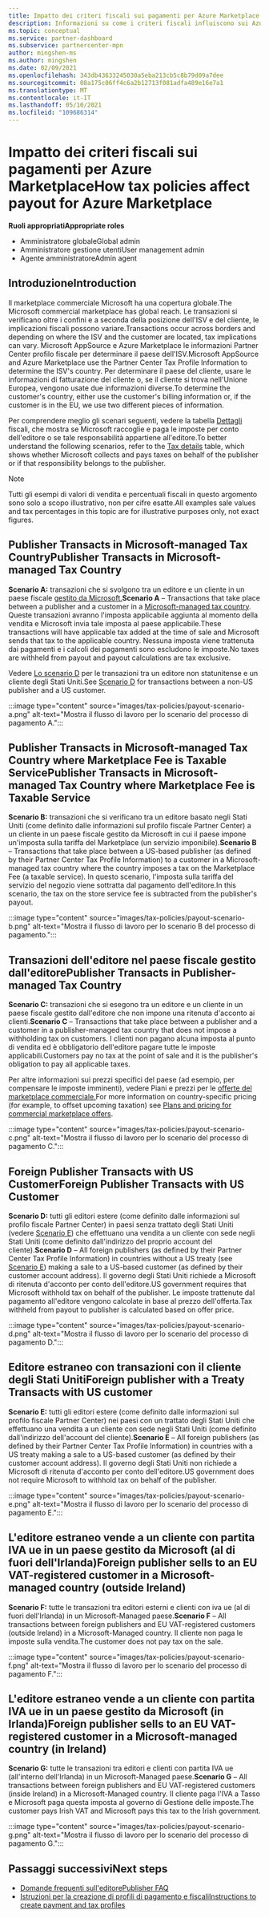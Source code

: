 ```yaml
---
title: Impatto dei criteri fiscali sui pagamenti per Azure Marketplace
description: Informazioni su come i criteri fiscali influiscono sui Azure Marketplace.
ms.topic: conceptual
ms.service: partner-dashboard
ms.subservice: partnercenter-mpn
author: mingshen-ms
ms.author: mingshen
ms.date: 02/09/2021
ms.openlocfilehash: 343db43633245030a5eba213cb5c8b79d09a7dee
ms.sourcegitcommit: 08a175c06ff4c6a2b12713f081adfa489e16e7a1
ms.translationtype: MT
ms.contentlocale: it-IT
ms.lasthandoff: 05/10/2021
ms.locfileid: "109686314"
---
```

# <a name="how-tax-policies-affect-payout-for-azure-marketplace"></a><span data-ttu-id="6b7c9-103">Impatto dei criteri fiscali sui pagamenti per Azure Marketplace</span><span class="sxs-lookup"><span data-stu-id="6b7c9-103">How tax policies affect payout for Azure Marketplace</span></span>

<span data-ttu-id="6b7c9-104">**Ruoli appropriati**</span><span class="sxs-lookup"><span data-stu-id="6b7c9-104">**Appropriate roles**</span></span>

- <span data-ttu-id="6b7c9-105">Amministratore globale</span><span class="sxs-lookup"><span data-stu-id="6b7c9-105">Global admin</span></span>
- <span data-ttu-id="6b7c9-106">Amministratore gestione utenti</span><span class="sxs-lookup"><span data-stu-id="6b7c9-106">User management admin</span></span>
- <span data-ttu-id="6b7c9-107">Agente amministratore</span><span class="sxs-lookup"><span data-stu-id="6b7c9-107">Admin agent</span></span>

## <a name="introduction"></a><span data-ttu-id="6b7c9-108">Introduzione</span><span class="sxs-lookup"><span data-stu-id="6b7c9-108">Introduction</span></span>

<span data-ttu-id="6b7c9-109">Il marketplace commerciale Microsoft ha una copertura globale.</span><span class="sxs-lookup"><span data-stu-id="6b7c9-109">The Microsoft commercial marketplace has global reach.</span></span> <span data-ttu-id="6b7c9-110">Le transazioni si verificano oltre i confini e a seconda della posizione dell'ISV e del cliente, le implicazioni fiscali possono variare.</span><span class="sxs-lookup"><span data-stu-id="6b7c9-110">Transactions occur across borders and depending on where the ISV and the customer are located, tax implications can vary.</span></span> <span data-ttu-id="6b7c9-111">Microsoft AppSource e Azure Marketplace le informazioni Partner Center profilo fiscale per determinare il paese dell'ISV.</span><span class="sxs-lookup"><span data-stu-id="6b7c9-111">Microsoft AppSource and Azure Marketplace use the Partner Center Tax Profile Information to determine the ISV's country.</span></span> <span data-ttu-id="6b7c9-112">Per determinare il paese del cliente, usare le informazioni di fatturazione del cliente o, se il cliente si trova nell'Unione Europea, vengono usate due informazioni diverse.</span><span class="sxs-lookup"><span data-stu-id="6b7c9-112">To determine the customer's country, either use the customer's billing information or, if the customer is in the EU, we use two different pieces of information.</span></span>

<span data-ttu-id="6b7c9-113">Per comprendere meglio gli scenari seguenti, vedere la tabella [Dettagli](tax-details-marketplace.md) fiscali, che mostra se Microsoft raccoglie e paga le imposte per conto dell'editore o se tale responsabilità appartiene all'editore.</span><span class="sxs-lookup"><span data-stu-id="6b7c9-113">To better understand the following scenarios, refer to the [Tax details](tax-details-marketplace.md) table, which shows whether Microsoft collects and pays taxes on behalf of the publisher or if that responsibility belongs to the publisher.</span></span>

> [!NOTE]
> <span data-ttu-id="6b7c9-114">Tutti gli esempi di valori di vendita e percentuali fiscali in questo argomento sono solo a scopo illustrativo, non per cifre esatte.</span><span class="sxs-lookup"><span data-stu-id="6b7c9-114">All examples sale values and tax percentages in this topic are for illustrative purposes only, not exact figures.</span></span>

## <a name="publisher-transacts-in-microsoft-managed-tax-country"></a><span data-ttu-id="6b7c9-115">Publisher Transacts in Microsoft-managed Tax Country</span><span class="sxs-lookup"><span data-stu-id="6b7c9-115">Publisher Transacts in Microsoft-managed Tax Country</span></span>

<span data-ttu-id="6b7c9-116">**Scenario A:** transazioni che si svolgono tra un editore e un cliente in un paese fiscale [gestito da Microsoft.](tax-details-marketplace.md#microsoft-managed-countries)</span><span class="sxs-lookup"><span data-stu-id="6b7c9-116">**Scenario A** – Transactions that take place between a publisher and a customer in a [Microsoft-managed tax country](tax-details-marketplace.md#microsoft-managed-countries).</span></span> <span data-ttu-id="6b7c9-117">Queste transazioni avranno l'imposta applicabile aggiunta al momento della vendita e Microsoft invia tale imposta al paese applicabile.</span><span class="sxs-lookup"><span data-stu-id="6b7c9-117">These transactions will have applicable tax added at the time of sale and Microsoft sends that tax to the applicable country.</span></span> <span data-ttu-id="6b7c9-118">Nessuna imposta viene trattenuta dai pagamenti e i calcoli dei pagamenti sono escludono le imposte.</span><span class="sxs-lookup"><span data-stu-id="6b7c9-118">No taxes are withheld from payout and payout calculations are tax exclusive.</span></span>

<span data-ttu-id="6b7c9-119">Vedere [Lo scenario D](#foreign-publisher-transacts-with-us-customer) per le transazioni tra un editore non statunitense e un cliente degli Stati Uniti.</span><span class="sxs-lookup"><span data-stu-id="6b7c9-119">See [Scenario D](#foreign-publisher-transacts-with-us-customer) for transactions between a non-US publisher and a US customer.</span></span>

:::image type="content" source="images/tax-policies/payout-scenario-a.png" alt-text="Mostra il flusso di lavoro per lo scenario del processo di pagamento A.":::

## <a name="publisher-transacts-in-microsoft-managed-tax-country-where-marketplace-fee-is-taxable-service"></a><span data-ttu-id="6b7c9-121">Publisher Transacts in Microsoft-managed Tax Country where Marketplace Fee is Taxable Service</span><span class="sxs-lookup"><span data-stu-id="6b7c9-121">Publisher Transacts in Microsoft-managed Tax Country where Marketplace Fee is Taxable Service</span></span>

<span data-ttu-id="6b7c9-122">**Scenario B:** transazioni che si verificano tra un editore basato negli Stati Uniti (come definito dalle informazioni sul profilo fiscale Partner Center) a un cliente in un paese fiscale gestito da Microsoft in cui il paese impone un'imposta sulla tariffa del Marketplace (un servizio imponibile).</span><span class="sxs-lookup"><span data-stu-id="6b7c9-122">**Scenario B** – Transactions that take place between a US-based publisher (as defined by their Partner Center Tax Profile Information) to a customer in a Microsoft-managed tax country where the country imposes a tax on the Marketplace Fee (a taxable service).</span></span> <span data-ttu-id="6b7c9-123">In questo scenario, l'imposta sulla tariffa del servizio del negozio viene sottratta dal pagamento dell'editore.</span><span class="sxs-lookup"><span data-stu-id="6b7c9-123">In this scenario, the tax on the store service fee is subtracted from the publisher's payout.</span></span>

:::image type="content" source="images/tax-policies/payout-scenario-b.png" alt-text="Mostra il flusso di lavoro per lo scenario B del processo di pagamento.":::

## <a name="publisher-transacts-in-publisher-managed-tax-country"></a><span data-ttu-id="6b7c9-125">Transazioni dell'editore nel paese fiscale gestito dall'editore</span><span class="sxs-lookup"><span data-stu-id="6b7c9-125">Publisher Transacts in Publisher-managed Tax Country</span></span>

<span data-ttu-id="6b7c9-126">**Scenario C:** transazioni che si esegono tra un editore e un cliente in un paese fiscale gestito dall'editore che non impone una ritenuta d'acconto ai clienti.</span><span class="sxs-lookup"><span data-stu-id="6b7c9-126">**Scenario C** – Transactions that take place between a publisher and a customer in a publisher-managed tax country that does not impose a withholding tax on customers.</span></span> <span data-ttu-id="6b7c9-127">I clienti non pagano alcuna imposta al punto di vendita ed è obbligatorio dell'editore pagare tutte le imposte applicabili.</span><span class="sxs-lookup"><span data-stu-id="6b7c9-127">Customers pay no tax at the point of sale and it is the publisher's obligation to pay all applicable taxes.</span></span>

<span data-ttu-id="6b7c9-128">Per altre informazioni sui prezzi specifici del paese (ad esempio, per compensare le imposte imminenti), vedere Piani e prezzi per le [offerte del marketplace commerciale.](/azure/marketplace/plans-pricing#custom-prices)</span><span class="sxs-lookup"><span data-stu-id="6b7c9-128">For more information on country-specific pricing (for example, to offset upcoming taxation) see [Plans and pricing for commercial marketplace offers](/azure/marketplace/plans-pricing#custom-prices).</span></span>

:::image type="content" source="images/tax-policies/payout-scenario-c.png" alt-text="Mostra il flusso di lavoro per lo scenario del processo di pagamento C.":::

## <a name="foreign-publisher-transacts-with-us-customer"></a><span data-ttu-id="6b7c9-130">Foreign Publisher Transacts with US Customer</span><span class="sxs-lookup"><span data-stu-id="6b7c9-130">Foreign Publisher Transacts with US Customer</span></span>

<span data-ttu-id="6b7c9-131">**Scenario D:** tutti gli editori estere (come definito dalle informazioni sul profilo fiscale Partner Center) in paesi senza trattato degli Stati Uniti (vedere [Scenario E](#foreign-publisher-with-a-treaty-transacts-with-us-customer)) che effettuano una vendita a un cliente con sede negli Stati Uniti (come definito dall'indirizzo del proprio account del cliente).</span><span class="sxs-lookup"><span data-stu-id="6b7c9-131">**Scenario D** – All foreign publishers (as defined by their Partner Center Tax Profile Information) in countries without a US treaty (see [Scenario E](#foreign-publisher-with-a-treaty-transacts-with-us-customer)) making a sale to a US-based customer (as defined by their customer account address).</span></span> <span data-ttu-id="6b7c9-132">Il governo degli Stati Uniti richiede a Microsoft di ritenuta d'acconto per conto dell'editore.</span><span class="sxs-lookup"><span data-stu-id="6b7c9-132">US government requires that Microsoft withhold tax on behalf of the publisher.</span></span> <span data-ttu-id="6b7c9-133">Le imposte trattenute dal pagamento all'editore vengono calcolate in base al prezzo dell'offerta.</span><span class="sxs-lookup"><span data-stu-id="6b7c9-133">Tax withheld from payout to publisher is calculated based on offer price.</span></span>

:::image type="content" source="images/tax-policies/payout-scenario-d.png" alt-text="Mostra il flusso di lavoro per lo scenario del processo di pagamento D.":::

## <a name="foreign-publisher-with-a-treaty-transacts-with-us-customer"></a><span data-ttu-id="6b7c9-135">Editore estraneo con transazioni con il cliente degli Stati Uniti</span><span class="sxs-lookup"><span data-stu-id="6b7c9-135">Foreign publisher with a Treaty Transacts with US customer</span></span>

<span data-ttu-id="6b7c9-136">**Scenario E:** tutti gli editori estere (come definito dalle informazioni sul profilo fiscale Partner Center) nei paesi con un trattato degli Stati Uniti che effettuano una vendita a un cliente con sede negli Stati Uniti (come definito dall'indirizzo dell'account del cliente).</span><span class="sxs-lookup"><span data-stu-id="6b7c9-136">**Scenario E** – All foreign publishers (as defined by their Partner Center Tax Profile Information) in countries with a US treaty making a sale to a US-based customer (as defined by their customer account address).</span></span> <span data-ttu-id="6b7c9-137">Il governo degli Stati Uniti non richiede a Microsoft di ritenuta d'acconto per conto dell'editore.</span><span class="sxs-lookup"><span data-stu-id="6b7c9-137">US government does not require Microsoft to withhold tax on behalf of the publisher.</span></span>

:::image type="content" source="images/tax-policies/payout-scenario-e.png" alt-text="Mostra il flusso di lavoro per lo scenario del processo di pagamento E.":::

## <a name="foreign-publisher-sells-to-an-eu-vat-registered-customer-in-a-microsoft-managed-country-outside-ireland"></a><span data-ttu-id="6b7c9-139">L'editore estraneo vende a un cliente con partita IVA ue in un paese gestito da Microsoft (al di fuori dell'Irlanda)</span><span class="sxs-lookup"><span data-stu-id="6b7c9-139">Foreign publisher sells to an EU VAT-registered customer in a Microsoft-managed country (outside Ireland)</span></span>

<span data-ttu-id="6b7c9-140">**Scenario F:** tutte le transazioni tra editori esterni e clienti con iva ue (al di fuori dell'Irlanda) in un Microsoft-Managed paese.</span><span class="sxs-lookup"><span data-stu-id="6b7c9-140">**Scenario F** – All transactions between foreign publishers and EU VAT-registered customers (outside Ireland) in a Microsoft-Managed country.</span></span> <span data-ttu-id="6b7c9-141">Il cliente non paga le imposte sulla vendita.</span><span class="sxs-lookup"><span data-stu-id="6b7c9-141">The customer does not pay tax on the sale.</span></span>

:::image type="content" source="images/tax-policies/payout-scenario-f.png" alt-text="Mostra il flusso di lavoro per lo scenario del processo di pagamento F.":::

## <a name="foreign-publisher-sells-to-an-eu-vat-registered-customer-in-a-microsoft-managed-country-in-ireland"></a><span data-ttu-id="6b7c9-143">L'editore estraneo vende a un cliente con partita IVA ue in un paese gestito da Microsoft (in Irlanda)</span><span class="sxs-lookup"><span data-stu-id="6b7c9-143">Foreign publisher sells to an EU VAT-registered customer in a Microsoft-managed country (in Ireland)</span></span>

<span data-ttu-id="6b7c9-144">**Scenario G:** tutte le transazioni tra editori e clienti con partita IVA ue (all'interno dell'Irlanda) in un Microsoft-Managed paese.</span><span class="sxs-lookup"><span data-stu-id="6b7c9-144">**Scenario G** – All transactions between foreign publishers and EU VAT-registered customers (inside Ireland) in a Microsoft-Managed country.</span></span> <span data-ttu-id="6b7c9-145">Il cliente paga l'IVA a Tasso e Microsoft paga questa imposta al governo di Gestione delle imposte.</span><span class="sxs-lookup"><span data-stu-id="6b7c9-145">The customer pays Irish VAT and Microsoft pays this tax to the Irish government.</span></span>

:::image type="content" source="images/tax-policies/payout-scenario-g.png" alt-text="Mostra il flusso di lavoro per lo scenario del processo di pagamento G.":::

## <a name="next-steps"></a><span data-ttu-id="6b7c9-147">Passaggi successivi</span><span class="sxs-lookup"><span data-stu-id="6b7c9-147">Next steps</span></span>

- [<span data-ttu-id="6b7c9-148">Domande frequenti sull'editore</span><span class="sxs-lookup"><span data-stu-id="6b7c9-148">Publisher FAQ</span></span>](/azure/marketplace/marketplace-faq-publisher-guide)
- [<span data-ttu-id="6b7c9-149">Istruzioni per la creazione di profili di pagamento e fiscali</span><span class="sxs-lookup"><span data-stu-id="6b7c9-149">Instructions to create payment and tax profiles</span></span>](./set-up-your-payout-account.md?context=%2fazure%2fmarketplace%2fcontext%2fcontext#create-a-payment-profile)